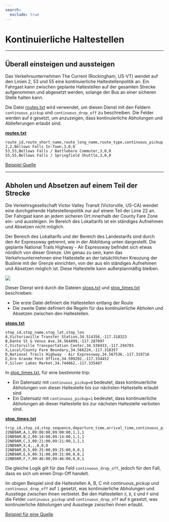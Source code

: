 ```yaml
---
search:
  exclude: true
---
```


# Kontinuierliche Haltestellen

<hr/>

## Überall einsteigen und aussteigen

Das Verkehrsunternehmen The Current (Rockingham, US-VT) wendet auf den Linien 2, 53 und 55 eine kontinuierliche Haltestellenpolitik an. Ein Fahrgast kann zwischen geplante Haltestellen auf der gesamten Strecke aufgenommen und abgesetzt werden, solange der Bus an einer sicheren Stelle halten kann.

Die Datei [routes.txt](../../reference/#routestxt) wird verwendet, um diesen Dienst mit den Feldern `continuous_pickup` und `continuous_drop_off` zu beschreiben. Die Felder werden auf `0` gesetzt, um anzuzeigen, dass kontinuierliche Abholungen und Ablieferungen erlaubt sind.

[**routes.txt**](../../reference/#routestxt)

    route_id,route_short_name,route_long_name,route_type,continuous_pickup,continuous_drop_off
    2,2,Bellows Falls In-Town,3,0,0
    53,53,Bellows Falls / Battleboro Commuter,3,0,0
    55,55,Bellows Falls / Springfield Shuttle,3,0,0

[Beispiel Quelle](https://crtransit.org/bus-schedules/)

<hr/>

## Abholen und Absetzen auf einem Teil der Strecke

Die Verkehrsgesellschaft Victor Valley Transit (Victorville, US-CA) wendet eine durchgehende Haltestellenpolitik nur auf einem Teil der Linie 22 an. Der Fahrgast kann an jedem sicheren Ort innerhalb der County Fare Zone ein- und aussteigen. Im Bereich des Lokaltarifs ist ein ständiges Aufnehmen und Absetzen nicht möglich.

Der Bereich des Lokaltarifs und der Bereich des Landestarifs sind durch den Air Expressway getrennt, wie in der Abbildung unten dargestellt. Die geplante National Trails Highway - Air Expressway befindet sich etwas nördlich von dieser Grenze. Um genau zu sein, kann das Verkehrsunternehmen eine Haltestelle an der tatsächlichen Kreuzung der Buslinie mit der Grenze einrichten, von der aus ein ständiges Aufnehmen und Absetzen möglich ist. Diese Haltestelle kann außerplanmäßig bleiben.

![](../../assets/victor-valley-transit.svg)

Dieser Dienst wird durch die Dateien [stops.txt](../../reference/#stopstxt) und [stop_times.txt](../../reference/#stoptimestxt) beschrieben:

- Die erste Datei definiert die Haltestellen entlang der Route
- Die zweite Datei definiert die Regeln für das kontinuierliche Abholen und Absetzen zwischen den Haltestellen.

[**stops.txt**](../../reference/#stopstxt)

    stop_id,stop_name,stop_lat,stop_lon
    A,Victoriaville Transfer Station,34.514356,-117.318323
    B,Dante St & Venus Ave,34.564499,-117.287097
    C,Victorville Transportation Center,34.538433,-117.294703
    X,Local/County Fare Boundary,34.566224,-117.318357
    D,National Trails Highway - Air Expressway,34.567536,-117.319716
    E,Oro Grande Post Office,34.599292,-117.334452
    F,Silver Lakes Market,34.744662,-117.335407

In [stop_times.txt](../../reference/#stoptimestxt), für eine bestimmte trip:

- Ein Datensatz mit `continuous_pickup=0` bedeutet, dass kontinuierliche Abholungen von dieser Haltestelle bis zur nächsten Haltestelle erlaubt sind
- Ein Datensatz mit `continuous_pickup=1` bedeutet, dass kontinuierliche Abholungen ab dieser Haltestelle bis zur nächsten Haltestelle verboten sind.

[**stop_times.txt**](../../reference/#stoptimestxt)

    trip_id,stop_id,stop_sequence,departure_time,arrival_time,continuous_pickup,continuous_drop_off,timepoint
    22NB9AM,A,1,09:00:00,09:00:00,1,1,1
    22NB9AM,B,2,09:14:00,09:14:00,1,1,1
    22NB9AM,C,3,09:21:00,09:21:00,1,1,1
    22NB9AM,X,4,,,0,0,0
    22NB9AM,D,5,09:25:00,09:25:00,0,0,1
    22NB9AM,E,6,09:31:00,09:31:00,0,0,1
    22NB9AM,F,7,09:46:00,09:46:00,0,0,1

Die gleiche Logik gilt für das Feld `continuous_drop_off`, jedoch für den Fall, dass es sich um einen Drop-Off handelt.

Im obigen Beispiel sind die Haltestellen A, B, C mit continuous_pickup und `continuous_drop_off` auf `1` gesetzt, was kontinuierliche Abholungen und Ausstiege zwischen ihnen verbietet. Bei den Haltestellen `X`, `D`, `E` und `F` sind die Felder `continuous_pickup` und `continuous_drop_off` auf `0` gesetzt, was kontinuierliche Abholungen und Ausstiege zwischen ihnen erlaubt.

[Beispiel für eine Quelle](https://vvta.org/routes/route-22/)
